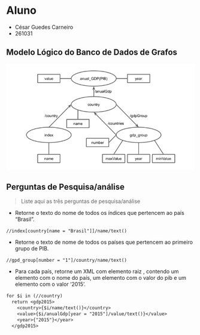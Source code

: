 # Aluno
* César Guedes Carneiro
* 261031

## Modelo Lógico do Banco de Dados de Grafos
![Grafo de Conhecimento](images/knowledge-graph.png)

## Perguntas de Pesquisa/análise

> Liste aqui as três perguntas de pesquisa/análise
* Retorne o texto do nome de todos os índices que pertencem ao país “Brasil”.
~~~xquery
//index[country[name = "Brasil"]]/name/text()
~~~
* Retorne o texto de nome de todos os países que pertencem ao primeiro grupo de PIB.
~~~xquery
//gpd_group[number = "1"]/country/name/text()
~~~
* Para cada país, retorne um XML com elemento raiz <gdp2015>, contendo um elemento <country> com o nome do país, um elemento <value> com o valor do pib e um elemento <year> com o valor ‘2015’.
~~~xquery
for $i in (//country)
  return <gdp2015>
    <country>{$i/name/text()}</country>
    <value>{$i/anualGdp[year = "2015"]/value/text()}</value>
    <year>{"2015"}</year>
  </gdp2015>
~~~
